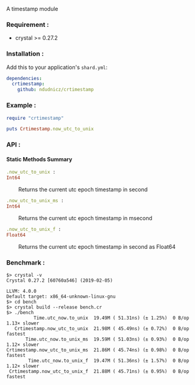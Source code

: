 A timestamp module

### Requirement :
* crystal >= 0.27.2

### Installation :
Add this to your application's `shard.yml`:
```yaml
dependencies:
  crtimestamp:
    github: ndudnicz/crtimestamp
```

### Example :
```ruby
require "crtimestamp"

puts Crtimestamp.now_utc_to_unix
```

### API :
#### Static Methods Summary

```ruby
.now_utc_to_unix :
Int64
```
&nbsp;&nbsp;&nbsp;&nbsp;&nbsp;&nbsp;&nbsp;&nbsp;Returns the current utc epoch timestamp in second

```ruby
.now_utc_to_unix_ms :
Int64
```
&nbsp;&nbsp;&nbsp;&nbsp;&nbsp;&nbsp;&nbsp;&nbsp;Returns the current utc epoch timestamp in msecond

```ruby
.now_utc_to_unix_f :
Float64
```
&nbsp;&nbsp;&nbsp;&nbsp;&nbsp;&nbsp;&nbsp;&nbsp;Returns the current utc epoch timestamp in second as Float64

### Benchmark :
```shell
$> crystal -v
Crystal 0.27.2 [60760a546] (2019-02-05)

LLVM: 4.0.0
Default target: x86_64-unknown-linux-gnu
$> cd bench
$> crystal build --release bench.cr
$> ./bench
          Time.utc_now.to_unix  19.49M ( 51.31ns) (± 1.25%)  0 B/op   1.13× slower
   Crtimestamp.now_utc_to_unix  21.98M ( 45.49ns) (± 0.72%)  0 B/op        fastest
       Time.utc_now.to_unix_ms  19.59M ( 51.03ns) (± 0.93%)  0 B/op   1.12× slower
Crtimestamp.now_utc_to_unix_ms  21.86M ( 45.74ns) (± 0.98%)  0 B/op        fastest
        Time.utc_now.to_unix_f  19.47M ( 51.36ns) (± 1.57%)  0 B/op   1.12× slower
 Crtimestamp.now_utc_to_unix_f  21.88M ( 45.71ns) (± 0.95%)  0 B/op        fastest
```
